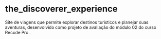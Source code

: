 # the_discoverer_experience
 Site de viagens que permite explorar destinos turísticos e planejar suas aventuras, desenvolvido como projeto de avaliação do módulo 02 do curso Recode Pro.
